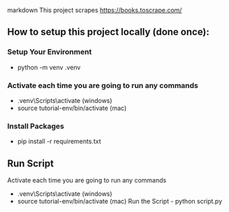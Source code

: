 markdown
This project scrapes https://books.toscrape.com/

## How to setup this project locally (done once):

### Setup Your Environment
- python -m venv .venv

### Activate each time you are going to run any commands
- .venv\Scripts\activate (windows)
- source tutorial-env/bin/activate (mac)

### Install Packages
- pip install -r requirements.txt

## Run Script
Activate each time you are going to run any commands
- .venv\Scripts\activate (windows)
- source tutorial-env/bin/activate (mac)
Run the Script - python script.py
